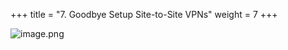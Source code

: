 +++
title = "7. Goodbye Setup Site-to-Site VPNs"
weight = 7
+++


![image.png](/images/008-viii-clean-it-up/39-290621-image.png)


